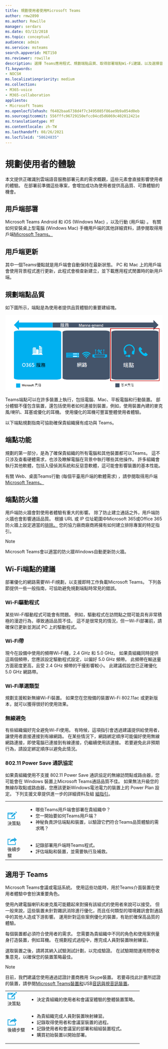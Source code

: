 ```yaml
---
title: 規劃使用者使用Microsoft Teams
author: rmw2890
ms.author: Rowille
manager: serdars
ms.date: 03/13/2018
ms.topic: conceptual
audience: admin
ms.service: msteams
search.appverid: MET150
ms.reviewer: rowille
description: 選擇 Teams應用程式、規劃端點品質、取得部署端點Wi-Fi建議，以及選擇音訊裝置。
f1.keywords:
- NOCSH
ms.localizationpriority: medium
ms.collection:
- M365-voice
- M365-collaboration
appliesto:
- Microsoft Teams
ms.openlocfilehash: f6482baa6738d4f7c3495085f86ae9b9a054d0eb
ms.sourcegitcommit: 556fffc96729150efcc04cd5d6069c402012421e
ms.translationtype: MT
ms.contentlocale: zh-TW
ms.lasthandoff: 08/26/2021
ms.locfileid: "58624835"
---
```

# <a name="plan-my-users-experience"></a>規劃使用者的體驗

本文提供正確識別雲端語音服務部署元素的需求概觀，這些元素會直接影響使用者的體驗。 在部署前準備這些專案，會增加成功為使用者提供高品質、可靠體驗的機會。 

## <a name="client-deployment"></a>用戶端部署

Microsoft Teams Android 和 iOS (Windows Mac) ，以及行動 (用戶端) 。 有關如何安裝桌上型電腦 (Windows Mac) 手機用戶端的其他詳細資料，請參閱取得用戶端[Microsoft Teams。](./get-clients.md)

## <a name="client-updates"></a>用戶端更新

其中一個Teams優點就是用戶端會自動保持在最新狀態。 PC 和 Mac 上的用戶端會使用背景程式進行更新，此程式會檢查新建立，並下載應用程式閒置時的新用戶端。

<!--ENDOFSECTION-->

## <a name="plan-for-endpoint-quality"></a>規劃端點品質

如下圖所示，端點是為使用者提供品質體驗的重要建組塊。

![描述品質三個要素的圖表](media/plan-my-users-experience-image1.png "描述品質的三個元件，以及服務管理如何與這三個元件重迭的圖表。將焦點放在端點上。")

Teams端點可以在許多裝置上執行，包括電腦、Mac、平板電腦和行動裝置。 部分體驗不僅包含裝置，還包括使用者如何連接到裝置，例如，使用裝置內建的麥克風/喇叭、耳塞或優化的耳機。 使用優化的耳機可豐富整體使用者體驗。

以下端點規劃指南可協助確保貴組織擁有成功與 Teams。

## <a name="endpoint-capability"></a>端點功能

規劃的第一部分，是為了確保貴組織的所有電腦和其他裝置都可以Teams。 這不只涉及查看硬體需求，也涉及瞭解電腦在背景中執行哪些其他操作。 許多組織會執行其他軟體，包括入侵偵測系統和反惡意軟體，這可能會影響裝置的基本性能。

有關 Web、桌面Teams行動 (每個平臺用戶端的軟體需求) ，請參閱取得用戶端[Microsoft Teams。](./get-clients.md)

## <a name="endpoint-firewalls"></a>端點防火牆

用戶端防火牆會對使用者體驗有重大的影響。
除了防止建立通話之外，用戶端防火牆也會影響通話品質。 根據 URL 或 IP 位址範圍中Microsoft 365或Office 365防火牆上設定適當的[排除。](/microsoft-365/enterprise/urls-and-ip-address-ranges) 您的協力廠商廠商將擁有如何建立排除專案的特定指引。

>[!NOTE]
> Microsoft Teams會以適當的防火牆Windows自動更新防火牆。

## <a name="wi-fi-recommendations-for-endpoints"></a>Wi-Fi端點的建議

部署優化的網路需要Wi-Fi規劃，以支援即時工作負載Microsoft Teams。 下列各節提供一些一般指南，可協助避免規劃端點時常見的錯誤。

### <a name="wi-fi-drivers"></a>Wi-Fi驅動程式

某些Wi-Fi驅動程式可能會有問題。 例如，驅動程式在訪問點之間可能具有非常積極的漫遊行為，導致通話品質不佳。
這不是很常見的情況，但一Wi-Fi部署前，請確保已更新並測試 PC 上的驅動程式。

### <a name="wi-fi-bands"></a>Wi-Fi帶

現今在設備中使用的頻帶Wi-Fi種，2.4 GHz 和 5.0 GHz。 如果貴組織同時提供這兩個頻帶，您應該設定驅動程式設定，以偏好 5.0 GHz 頻帶。 此頻帶在輸送量方面密度更高，且受 2.4 GHz 頻帶的干擾影響較小。
此建議假設您已正確優化 5.0 GHz 網路帶。

### <a name="wi-fi-radio-type"></a>Wi-Fi單選類型

規劃支援較新無線Wi-Fi裝置。 如果您在您撥備的裝置Wi-Fi 802.11ac 或更新版本，就可以獲得很好的使用效果。

### <a name="wireless-avoidance"></a>無線避免

有些組織偏好完全避免Wi-Fi使用。 有時候，這項指引會透過建議提供給使用者，讓使用者直接連接到有線網路。 在某些情況下，網路綁定順序可能偏好使用無線網路連接，即使電腦已連接到有線連接，仍繼續使用該連接。 若要避免此非預期行為，請設定綁定順序以避免此情況。

### <a name="80211-power-save-protocol"></a>802.11 Power Save 通訊協定

如果貴組織使用不支援 802.11 Power Save 通訊協定的無線訪問點或路由器，您可能會在 Windows 裝置上Microsoft Teams通話品質不佳。 如果無法升級您的無線存取點或路由器，您應該更新Windows電池電力的裝置上的 Power Plan 設定。 下列支援文章提供進一步的詳細資料及組 [組指引](https://support.microsoft.com/help/928152/you-may-experience-connectivity-issues-or-performance-issues-when-you)。

<table>
<tr><td><img src="media/audio_conferencing_image7.png" alt="An icon depicting decision points"/> <br/>決策點</td><td><ul><li>哪些Teams用戶端會部署在貴組織中？</li><li>您一開始要如何Teams用戶端？</li><li>神秘負責評估端點和裝置，以驗證它們符合Teams品質體驗的需求嗎？</li></ul></td></tr>
<tr><td><img src="media/audio_conferencing_image9.png" alt="An icon depicting the next steps"/><br/>後續步驟</td><td><ul><li>記錄部署用戶端時Teams程式。</li><li>評估端點和裝置，並需要執行及補救。</li></ul></td></tr>
</table>

<!--ENDOFSECTION-->

## <a name="devices-for-teams"></a>適用于 Teams

Microsoft Teams會議或電話系統。 使用這些功能時，用於Teams介面裝置在使用者體驗中會扮演重要角色。

使用內建電腦喇叭和麥克風可能聽起來對擁有該組式的使用者來說可以接受。 但一般來說，這些裝置未針對雜訊消除進行優化，而且任何類型的環境雜訊會對通話中的其他人造成下游影響。 運用針對這些案例優化的裝置，有助於確保高品質的體驗。

每個裝置都必須符合使用者的需求。 您需要為貴組織中不同的角色和使用案例量身打造裝置，例如耳機。
在規劃程式過程中，應完成人員對裝置映射練習。

選取裝置之後，請將其納入試驗測試計劃，以完成驗證。 在試驗期間運用問卷收集意見，以確保您的裝置策略最佳。

> [!NOTE]
> 目前，我們建議您使用通過認證計畫商務用 Skype裝置。 若要尋找此計畫所認證的裝置，請參閱[Microsoft Teams裝置和](https://products.office.com/microsoft-teams/across-devices/devices)USB[音訊與視音訊裝置](/SkypeForBusiness/certification/devices-usb-devices)。



<table>
<tr><td><img src="media/audio_conferencing_image7.png" alt="An icon depicting decision points"/> <br/>決策點</td><td><ul><li>決定貴組織的使用者和會議室體驗的整體裝置策略。</li></ul></td></tr>
<tr><td><img src="media/audio_conferencing_image9.png" alt="An icon depicting the next steps"/><br/>後續步驟</td><td><ul><li>為貴組織完成人員對裝置映射練習。</li><li>記錄取得使用者和會議室裝置的過程。</li><li>記錄使用者和會議室的部署和組組裝置程式。</li><li>購買初始裝置以開始部署。</li></ul></td></tr>
</table>

<!--ENDOFSECTION-->